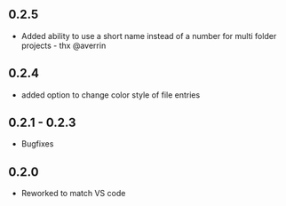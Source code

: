 ## 0.2.5
* Added ability to use a short name instead of a number for
  multi folder projects - thx @averrin

## 0.2.4

* added option to change color style of file entries

## 0.2.1 - 0.2.3

* Bugfixes

## 0.2.0

* Reworked to match VS code
